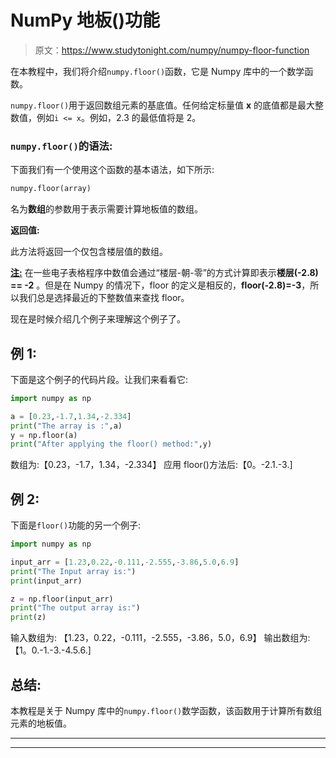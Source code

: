 # NumPy 地板()功能

> 原文：<https://www.studytonight.com/numpy/numpy-floor-function>

在本教程中，我们将介绍`numpy.floor()`函数，它是 Numpy 库中的一个数学函数。

`numpy.floor()`用于返回数组元素的基底值。任何给定标量值 **x** 的底值都是最大整数值，例如`i <= x`。例如，2.3 的最低值将是 2。

### `numpy.floor()`的语法:

下面我们有一个使用这个函数的基本语法，如下所示:

```py
numpy.floor(array) 
```

名为**数组**的参数用于表示需要计算地板值的数组。

**返回值:**

此方法将返回一个仅包含楼层值的数组。

<u>**注:**</u> 在一些电子表格程序中数值会通过“楼层-朝-零”的方式计算即表示**楼层(-2.8) == -2** 。但是在 Numpy 的情况下，floor 的定义是相反的，**floor(-2.8)=-3**，所以我们总是选择最近的下整数值来查找 floor。

现在是时候介绍几个例子来理解这个例子了。

## 例 1:

下面是这个例子的代码片段。让我们来看看它:

```py
import numpy as np

a = [0.23,-1.7,1.34,-2.334]
print("The array is :",a)
y = np.floor(a)
print("After applying the floor() method:",y)
```

数组为:【0.23，-1.7，1.34，-2.334】
应用 floor()方法后:【0。-2.1.-3.]

## 例 2:

下面是`floor()`功能的另一个例子:

```py
import numpy as np

input_arr = [1.23,0.22,-0.111,-2.555,-3.86,5.0,6.9]
print("The Input array is:")
print(input_arr)

z = np.floor(input_arr)
print("The output array is:")
print(z)
```

输入数组为:
【1.23，0.22，-0.111，-2.555，-3.86，5.0，6.9】
输出数组为:
【1。0.-1.-3.-4.5.6.]

## 总结:

本教程是关于 Numpy 库中的`numpy.floor()`数学函数，该函数用于计算所有数组元素的地板值。

* * *

* * *